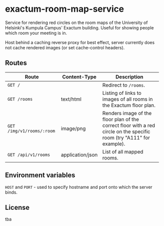 # exactum-room-map-service

Service for rendering red circles on the room maps of the University of Helsinki's Kumpula Campus' Exactum building. Useful for showing people which room your meeting is in.

Host behind a caching reverse proxy for best effect, server currently does not cache rendered images (or set cache-control headers).

## Routes

| Route                     | Content-Type     | Description                                                                                                           |
|---------------------------|------------------|-----------------------------------------------------------------------------------------------------------------------|
| `GET /`                   |                  | Redirect to `/rooms`.                                                                                                 |
| `GET /rooms`              | text/html        | Listing of links to images of all rooms in the Exactum floor plan.                                                    |
| `GET /img/v1/rooms/:room` | image/png        | Renders image of the floor plan of the correct floor with a red circle on the specific room (try "A111" for example). |
| `GET /api/v1/rooms`       | application/json | List of all mapped rooms.      

## Environment variables

`HOST` and `PORT` - used to specify hostname and port onto which the server binds.

## License
tba